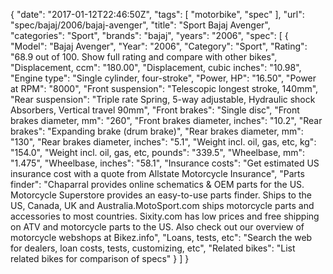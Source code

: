 {
    "date": "2017-01-12T22:46:50Z",
    "tags": [
        "motorbike",
        "spec"
    ],
    "url": "spec\/bajaj\/2006\/bajaj-avenger",
    "title": "Sport Bajaj Avenger",
    "categories": "Sport",
    "brands": "bajaj",
    "years": "2006",
    "spec": [
        {
            "Model": "Bajaj Avenger",
            "Year": "2006",
            "Category": "Sport",
            "Rating": "68.9 out of 100. Show full rating and compare with other bikes",
            "Displacement, ccm": "180.00",
            "Displacement, cubic inches": "10.98",
            "Engine type": "Single cylinder, four-stroke",
            "Power, HP": "16.50",
            "Power at RPM": "8000",
            "Front suspension": "Telescopic longest stroke, 140mm",
            "Rear suspension": "Triple rate Spring, 5-way adjustable, Hydraulic shock Absorbers, Vertical travel 90mm",
            "Front brakes": "Single disc",
            "Front brakes diameter, mm": "260",
            "Front brakes diameter, inches": "10.2",
            "Rear brakes": "Expanding brake (drum brake)",
            "Rear brakes diameter, mm": "130",
            "Rear brakes diameter, inches": "5.1",
            "Weight incl. oil, gas, etc, kg": "154.0",
            "Weight incl. oil, gas, etc, pounds": "339.5",
            "Wheelbase, mm": "1.475",
            "Wheelbase, inches": "58.1",
            "Insurance costs": "Get estimated US insurance cost with a quote from Allstate Motorcycle Insurance",
            "Parts finder": "Chaparral provides online schematics & OEM parts for the US.   Motorcycle Superstore provides an easy-to-use parts finder. Ships to the US, Canada, UK and Australia.MotoSport.com ships motorcycle parts and accessories to most countries.    Sixity.com has low prices and free shipping on ATV and motorcycle parts to the US. Also check out our overview of motorcycle webshops at Bikez.info",
            "Loans, tests, etc": "Search the web for dealers, loan costs, tests, customizing, etc",
            "Related bikes": "List related bikes for comparison of specs"
        }
    ]
}